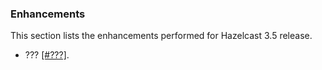 
### Enhancements

This section lists the enhancements performed for Hazelcast 3.5 release.

- ??? [[#???]](https://github.com/hazelcast/hazelcast/issues/???).


